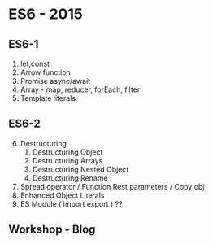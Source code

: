 # ES6 - 2015

## ES6-1

1. let,const
2. Arrow function
3. Promise async/await
4. Array - map, reducer, forEach, filter
5. Template literals

## ES6-2

6. Destructuring
   1. Destructuring Object
   2. Destructuring Arrays
   3. Destructuring Nested Object
   4. Destructuring Rename
7. Spread operator / Function Rest parameters / Copy obj
8. Enhanced Object Literals
9. ES Module ( import export ) ??

## Workshop - Blog 
